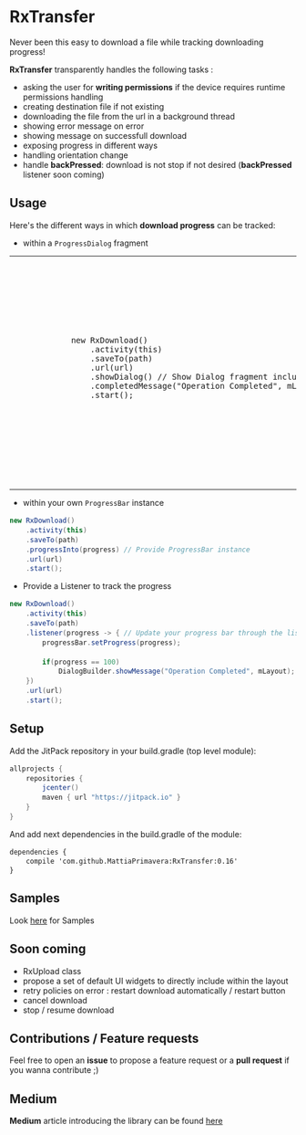 # RxTransfer
Never been this easy to download a file while tracking downloading progress! 

**RxTransfer** transparently handles the following tasks : 
- asking the user for **writing permissions** if the device requires runtime permissions handling
- creating destination file if not existing
- downloading the file from the url in a background thread 
- showing error message on error 
- showing message on successfull download
- exposing progress in different ways 
- handling orientation change 
- handle **backPressed**: download is not stop if not desired (**backPressed** listener soon coming)

## Usage
Here's the different ways in which **download progress** can be tracked:
- within a `ProgressDialog` fragment 

<table>
    <tr>
        <td>
           <pre lang="java">
            new RxDownload()
                .activity(this)
                .saveTo(path)
                .url(url)
                .showDialog() // Show Dialog fragment including ProgressBar
                .completedMessage("Operation Completed", mLayout)
                .start();
           </pre>
        </td>
        <td>
            <img src="docs/screenshots/progress_dialog_fragment_sample.png"  width="200" height="400" />
        </td>
    </tr>
</table>

- within your own `ProgressBar` instance 

```java
new RxDownload()
    .activity(this)
    .saveTo(path)
    .progressInto(progress) // Provide ProgressBar instance
    .url(url)
    .start();
``` 

- Provide a Listener to track the progress

```java
new RxDownload()
    .activity(this)
    .saveTo(path)
    .listener(progress -> { // Update your progress bar through the listener
        progressBar.setProgress(progress);

        if(progress == 100)
            DialogBuilder.showMessage("Operation Completed", mLayout);
    })
    .url(url)
    .start();
```


## Setup
Add the JitPack repository in your build.gradle (top level module):

```gradle
allprojects {
    repositories {
        jcenter()
        maven { url "https://jitpack.io" }
    }
}
```

And add next dependencies in the build.gradle of the module:

```
dependencies {
    compile 'com.github.MattiaPrimavera:RxTransfer:0.16'
}
```

## Samples 
Look [here](https://github.com/MattiaPrimavera/RxTransfer/tree/master/app/src/main/java/mprimavera/rxdownloader) for Samples

## Soon coming
- RxUpload class
- propose a set of default UI widgets to directly include within the layout
- retry policies on error : restart download automatically / restart button
- cancel download
- stop / resume download

## Contributions / Feature requests
Feel free to open an **issue** to propose a feature request or a **pull request** if you wanna contribute ;)

## Medium
**Medium** article introducing the library can be found [here](https://medium.com/@sconqua/rxtransfer-track-http-download-android-96b27411a573)
